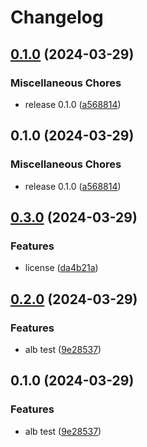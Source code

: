 # Changelog

## [0.1.0](https://github.com/autero1/monorepo-multi-release/compare/alb-v0.1.0...alb/v0.1.0) (2024-03-29)


### Miscellaneous Chores

* release 0.1.0 ([a568814](https://github.com/autero1/monorepo-multi-release/commit/a5688146714106fd96b069f6726ad575d05ba10a))

## 0.1.0 (2024-03-29)


### Miscellaneous Chores

* release 0.1.0 ([a568814](https://github.com/autero1/monorepo-multi-release/commit/a5688146714106fd96b069f6726ad575d05ba10a))

## [0.3.0](https://github.com/autero1/monorepo-multi-release/compare/v0.2.0...v0.3.0) (2024-03-29)


### Features

* license ([da4b21a](https://github.com/autero1/monorepo-multi-release/commit/da4b21ae1ae09013d5cece0afbb6c3b99a3c1095))

## [0.2.0](https://github.com/autero1/monorepo-multi-release/compare/v0.1.0...v0.2.0) (2024-03-29)


### Features

* alb test ([9e28537](https://github.com/autero1/monorepo-multi-release/commit/9e28537f24cd8cd9bae0b7dfdd02c3d00474e411))

## 0.1.0 (2024-03-29)


### Features

* alb test ([9e28537](https://github.com/autero1/monorepo-multi-release/commit/9e28537f24cd8cd9bae0b7dfdd02c3d00474e411))
